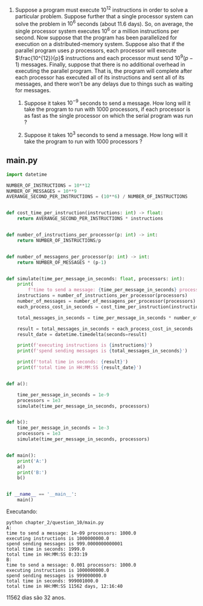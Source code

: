 1.  Suppose a program must execute $10^{12}$ instructions in order to solve a particular problem. Suppose further that a single processor system can solve the problem in $10^6$ seconds (about 11.6 days). So, on average, the single processor system executes $10^6$ or a million instructions per second. Now suppose that the program has been parallelized for execution on a distributed-memory system. Suppose also that if the parallel program uses $p$ processors, each processor will execute $\frac{10^{12}}{p}$ instructions and each processor must send $10^9( p − 1)$ messages. Finally, suppose that there is no additional overhead in executing the
parallel program. That is, the program will complete after each processor has executed all of its instructions and sent all of its messages, and there won’t be any delays due to things such as waiting for messages.  
    1.  Suppose it takes $10^{-9}$ seconds to send a message. How long will it take the program to run with 1000 processors, if each processor is as fast as the single processor on which the serial program was run ?  

    2. Suppose it takes $10^3$ seconds to send a message. How long will it take the program to run with 1000 processors ?


## main.py

```py
import datetime

NUMBER_OF_INSTRUCTIONS = 10**12
NUMBER_OF_MESSAGES = 10**9
AVERANGE_SECOND_PER_INSTRUCTIONS = (10**6) / NUMBER_OF_INSTRUCTIONS


def cost_time_per_instruction(instructions: int) -> float:
    return AVERANGE_SECOND_PER_INSTRUCTIONS * instructions


def number_of_instructions_per_processor(p: int) -> int:
    return NUMBER_OF_INSTRUCTIONS/p


def number_of_messagens_per_processor(p: int) -> int:
    return NUMBER_OF_MESSAGES * (p-1)


def simulate(time_per_message_in_seconds: float, processors: int):
    print(
        f'time to send a message: {time_per_message_in_seconds} processors: {processors}')
    instructions = number_of_instructions_per_processor(processors)
    number_of_messages = number_of_messagens_per_processor(processors)
    each_process_cost_in_seconds = cost_time_per_instruction(instructions)

    total_messages_in_seconds = time_per_message_in_seconds * number_of_messages

    result = total_messages_in_seconds + each_process_cost_in_seconds
    result_date = datetime.timedelta(seconds=result)

    print(f'executing instructions is {instructions}')
    print(f'spend sending messages is {total_messages_in_seconds}')

    print(f'total time in seconds: {result}')
    print(f'total time in HH:MM:SS {result_date}')


def a():

    time_per_message_in_seconds = 1e-9
    processors = 1e3
    simulate(time_per_message_in_seconds, processors)


def b():
    time_per_message_in_seconds = 1e-3
    processors = 1e3
    simulate(time_per_message_in_seconds, processors)


def main():
    print('A:')
    a()
    print('B:')
    b()


if __name__ == '__main__':
    main()
```
Executando:
```shell
python chapter_2/question_10/main.py
A:
time to send a message: 1e-09 processors: 1000.0
executing instructions is 1000000000.0
spend sending messages is 999.0000000000001
total time in seconds: 1999.0
total time in HH:MM:SS 0:33:19
B:
time to send a message: 0.001 processors: 1000.0
executing instructions is 1000000000.0
spend sending messages is 999000000.0
total time in seconds: 999001000.0
total time in HH:MM:SS 11562 days, 12:16:40
```
11562 dias são 32 anos.
